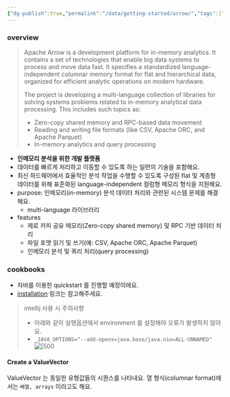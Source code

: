 ```yaml
---
{"dg-publish":true,"permalink":"/data/getting-started/arrow/","tags":["apache","arrow"],"noteIcon":"","created":"2024-06-30T00:39:32.588+09:00"}
---
```



### overview
> Apache Arrow is a development platform for in-memory analytics. It contains a set of technologies that enable big data systems to process and move data fast. It specifies a standardized language-independent columnar memory format for flat and hierarchical data, organized for efficient analytic operations on modern hardware.
> 
> The project is developing a multi-language collection of libraries for solving systems problems related to in-memory analytical data processing. This includes such topics as:
> 
> - Zero-copy shared memory and RPC-based data movement
> - Reading and writing file formats (like CSV, Apache ORC, and Apache Parquet)
> - In-memory analytics and query processing

- **인메모리 분석을 위한 개발 플랫폼**
- 데이터를 빠르게 처리하고 이동할 수 있도록 하는 일련의 기술을 포함해요.
- 최신 하드웨어에서 효율적인 분석 작업을 수행할 수 있도록 구성된 flat 및 계층형 데이터를 위해 표준화된 language-independent 컬럼형 메모리 형식을 지원해요.
- purpose: 인메모리(in-memory) 분석 데이터 처리와 관련된 시스템 문제를 해결해요.
	- multi-language 라이브러리
- features
	- 제로 카피 공유 메모리(Zero-copy shared memory) 및 RPC 기반 데이터 처리
	- 파일 포맷 읽기 및 쓰기(예: CSV, Apache ORC, Apache Parquet)
	- 인메모리 분석 및 쿼리 처리(query processing)

### cookbooks
- 자바를 이용한 quickstart 를 진행할 예정이에요.
- [installation](https://arrow.apache.org/docs/java/install.html) 링크는 참고해주세요.

> intellij 사용 시 주의사항
> - 아래와 같이 실행옵션에서 environment 를 설정해야 오류가 발생하지 않아요.
> - `_JAVA_OPTIONS="--add-opens=java.base/java.nio=ALL-UNNAMED"`
> 	![|500](https://i.imgur.com/UuSH1hp.png)


#### Create a ValueVector
ValueVector 는 동일한 유형값들의 시퀀스를 나타내요. 열 형식(columnar format)에서는 `배열, arrays` 이라고도 해요.

